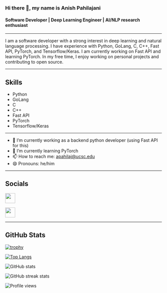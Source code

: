 ### Hi there 👋, my name is Anish Pahilajani
#### Software Developer | Deep Learning Engineer | AI/NLP research enthusiast

---

I am a software developer with a strong interest in deep learning and natural language processing. I have experience with Python, GoLang, C, C++, Fast API, PyTorch, and Tensorflow/Keras. I am currently working on Fast API and learning PyTorch. In my free time, I enjoy working on personal projects and contributing to open source.

---

## Skills
* Python
* GoLang
* C
* C++
* Fast API
* PyTorch
* Tensorflow/Keras

---

- 🔭 I’m currently working as a backend python developer (using Fast API for this)
- 🌱 I’m currently learning PyTorch 
- 📫 How to reach me: apahilaj@ucsc.edu 
- 😄 Pronouns: he/him 

---

## Socials

<p align="left"> <a href="https://www.github.com/AnishPahilajani" target="_blank" rel="noreferrer"><img src="https://raw.githubusercontent.com/danielcranney/readme-generator/main/public/icons/socials/github.svg" width="32" height="32" />
  
</a> <a href="https://www.linkedin.com/in/anish-pahilajani-668735194/" target="_blank" rel="noreferrer"><img src="https://raw.githubusercontent.com/danielcranney/readme-generator/main/public/icons/socials/linkedin.svg" width="32" height="32" /></a></p>


---

## GitHub Stats
[![trophy](https://github-profile-trophy.vercel.app/?username=AnishPahilajani&theme=onedark)](https://github.com/ryo-ma/github-profile-trophy)

[![Top Langs](https://github-readme-stats.vercel.app/api/top-langs/?username=AnishPahilajani&count_private=true&theme=dark&langs_count=8&hide=html)](https://github.com/anuraghazra/github-readme-stats)

![GitHub stats](https://github-readme-stats.vercel.app/api?username=AnishPahilajani&count_private=true&show_icons=true&theme=blue-green)   

![GitHub streak stats](https://github-readme-streak-stats.herokuapp.com/?user=AnishPahilajani&theme=dark&hide_border=true&stroke=00aaff)  

![Profile views](https://gpvc.arturio.dev/AnishPahilajani)

